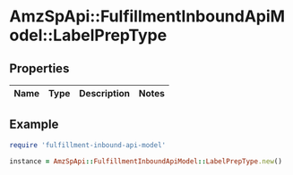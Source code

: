 # AmzSpApi::FulfillmentInboundApiModel::LabelPrepType

## Properties

| Name | Type | Description | Notes |
| ---- | ---- | ----------- | ----- |

## Example

```ruby
require 'fulfillment-inbound-api-model'

instance = AmzSpApi::FulfillmentInboundApiModel::LabelPrepType.new()
```

